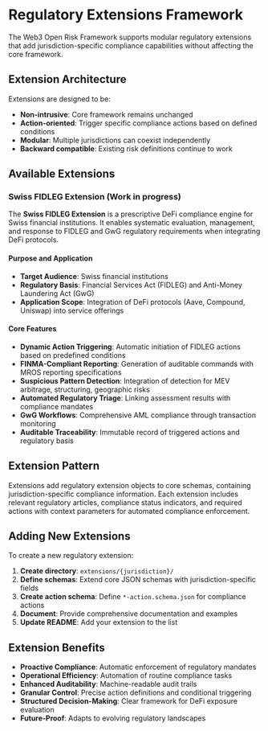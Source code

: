 # Regulatory Extensions Framework

The Web3 Open Risk Framework supports modular regulatory extensions that add jurisdiction-specific compliance capabilities without affecting the core framework.

##  Extension Architecture

Extensions are designed to be:

- **Non-intrusive**: Core framework remains unchanged
- **Action-oriented**: Trigger specific compliance actions based on defined conditions
- **Modular**: Multiple jurisdictions can coexist independently
- **Backward compatible**: Existing risk definitions continue to work

<!-- PAGEBREAK -->

##  Available Extensions

### Swiss FIDLEG Extension (Work in progress)

The **Swiss FIDLEG Extension** is a prescriptive DeFi compliance engine for Swiss financial institutions. It enables systematic evaluation, management, and response to FIDLEG and GwG regulatory requirements when integrating DeFi protocols.

#### **Purpose and Application**
- **Target Audience**: Swiss financial institutions
- **Regulatory Basis**: Financial Services Act (FIDLEG) and Anti-Money Laundering Act (GwG)
- **Application Scope**: Integration of DeFi protocols (Aave, Compound, Uniswap) into service offerings

#### **Core Features**
- **Dynamic Action Triggering**: Automatic initiation of FIDLEG actions based on predefined conditions
- **FINMA-Compliant Reporting**: Generation of auditable commands with MROS reporting specifications
- **Suspicious Pattern Detection**: Integration of detection for MEV arbitrage, structuring, geographic risks
- **Automated Regulatory Triage**: Linking assessment results with compliance mandates
- **GwG Workflows**: Comprehensive AML compliance through transaction monitoring
- **Auditable Traceability**: Immutable record of triggered actions and regulatory basis

##  Extension Pattern

Extensions add regulatory extension objects to core schemas, containing jurisdiction-specific compliance information. Each extension includes relevant regulatory articles, compliance status indicators, and required actions with context parameters for automated compliance enforcement.

<!-- PAGEBREAK -->

##  Adding New Extensions

To create a new regulatory extension:

1. **Create directory**: `extensions/{jurisdiction}/`
2. **Define schemas**: Extend core JSON schemas with jurisdiction-specific fields
3. **Create action schema**: Define `*-action.schema.json` for compliance actions
4. **Document**: Provide comprehensive documentation and examples
5. **Update README**: Add your extension to the list

##  Extension Benefits

- **Proactive Compliance**: Automatic enforcement of regulatory mandates
- **Operational Efficiency**: Automation of routine compliance tasks
- **Enhanced Auditability**: Machine-readable audit trails
- **Granular Control**: Precise action definitions and conditional triggering
- **Structured Decision-Making**: Clear framework for DeFi exposure evaluation
- **Future-Proof**: Adapts to evolving regulatory landscapes
